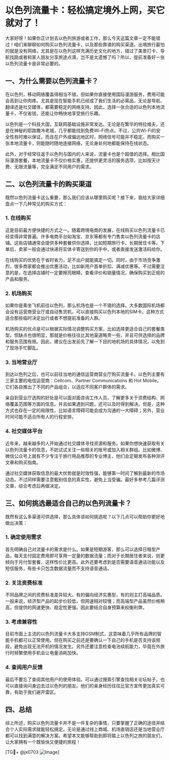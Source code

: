 # 以色列流量卡：轻松搞定境外上网，买它就对了！

大家好呀！如果你正计划去以色列旅游或者工作，那么今天这篇文章一定不能错过！咱们来聊聊如何购买以色列流量卡，以及那些靠谱的购买渠道。出境旅行最怕的就是没有网络，尤其是在以色列这样充满历史文化的地方，错过了美景打卡、导航找路或者和家人朋友分享旅途点滴，岂不是太遗憾了吗？所以，提前准备好一张以色列流量卡是非常必要的。

## 一、为什么需要以色列流量卡？

在以色列，移动网络覆盖得相当不错，但如果你直接使用国际漫游服务，费用可能会高到让你肉疼。尤其是现在智能手机已经成了我们生活的必需品，无论是导航、翻译还是社交媒体，都需要稳定的网络支持。因此，选择一张合适的以色列本地流量卡，不仅省钱，还能让你畅快地享受旅行乐趣。

以色列是一个科技大国，互联网基础设施非常发达。无论是在繁华的特拉维夫，还是在神秘的耶路撒冷老城，几乎都能找到免费Wi-Fi热点。不过，公共Wi-Fi的安全性有时难以保证，而且在户外或偏远地区时，网络信号可能并不稳定。而购买一张本地流量卡，则能随时随地连接网络，无论身处何地都能保持在线状态。

此外，对于经常往返于以色列与国内的人来说，流量卡也是个超值的选择。相比国际漫游套餐，本地流量卡不仅价格实惠，还提供更灵活的服务选项，比如按天计费、无限流量等，完全满足不同用户的需求。

## 二、以色列流量卡的购买渠道

既然以色列流量卡这么重要，那么我们应该从哪里购买呢？接下来，我给大家详细盘点一下几种常见的购买方式：

### 1. 在线购买

这是目前最方便快捷的方式之一。随着跨境电商的发展，在线购买以色列流量卡已经变得非常普遍。许多电商平台如淘宝、京东等都有专门售卖以色列流量卡的店铺。这些店铺通常会提供多种套餐供你选择，比如短期旅行卡、长期居住卡等。下单后，卖家一般会通过快递将实体卡寄送到你的手中，或者直接发送激活码给你。

在线购买的优势在于省时省力，足不出户就能搞定一切。同时，由于市场竞争激烈，很多商家都会推出优惠活动，比如新用户首单折扣、满减优惠等。不过需要注意的是，在选择店铺时一定要擦亮眼睛，查看评价和销量情况，确保购买到正规的产品和服务。

### 2. 机场购买

如果你是乘坐飞机前往以色列，那么机场也是一个不错的选择。大多数国际机场都会设有运营商营业厅或自动售货机，可以直接购买以色列本地的SIM卡。这种方式适合那些临时决定出行或者不想提前准备的人群。

机场购买的优点是可以根据实际情况调整购买方案，比如选择更适合自己的套餐类型。但缺点也很明显，那就是价格往往比其他渠道略贵一些，并且可供选择的品牌和服务范围有限。因此，建议在出发前先了解一下目的地机场的具体情况，以免到了现场手忙脚乱。

### 3. 当地营业厅

到达以色列之后，也可以前往当地的通信运营商营业厅购买流量卡。以色列主要有三家主要的电信运营商：Cellcom、Partner Communications 和 Hot Mobile。它们各自推出了不同的产品组合，以适应不同客户群体的需求。

亲自到营业厅选购的好处是可以面对面咨询工作人员，了解更多关于资费结构、网络覆盖范围等方面的信息。并且如果遇到问题，还可以及时得到解决。但是，这种方式也存在一定的局限性，比如语言障碍可能会成为沟通的一大障碍；另外，营业时间可能不适合所有人的行程安排。

### 4. 社交媒体平台

近年来，越来越多的人开始通过社交媒体寻找资源和服务。如果你想快速获取有关以色列流量卡的信息，不妨试试关注一些相关的账号或加入相关群组。比如微博、微信公众号上就有不少专注于旅行用品推荐的专业博主，他们会定期发布各种测评文章和购买指南。

通过社交媒体获取信息的最大优势就是时效性强，能够第一时间了解到最新的市场动态。不过同样需要注意甄别信息的真实性，避免上当受骗。最好多参考几篇评测文章，综合考虑后再做决定。

## 三、如何挑选最适合自己的以色列流量卡？

既然有这么多渠道可供选择，那么具体该如何挑选呢？以下几点可以帮助你更好地做出决策：

### 1. 确定使用需求

首先明确自己对流量卡的需求是什么。如果是短期游客，那么可以选择日租型产品，每天支付固定费用即可享用一定量的数据流量；而对于长期居住者来说，则更倾向于月付型套餐，这样性价比更高。此外还要考虑到是否需要语音通话功能以及短信服务，有些卡只包含数据流量而不支持语音通话。

### 2. 关注资费标准

不同品牌之间的资费标准差异较大，有的偏向经济实惠型，有的则主打高端品质。一般来说，经济型产品的起步价较低，但网速相对较慢；而高端型产品虽然价格稍高，但提供的网速更快、稳定性更强。因此要结合自身预算来权衡利弊。

### 3. 考虑兼容性

目前市面上主流的以色列流量卡大多支持GSM制式，这意味着几乎所有品牌的智能手机都可以正常使用。但在购买之前还是要确认一下自己的手机是否支持该频段，避免出现无法开机的情况发生。另外还要注意检查电池续航能力，毕竟在外旅行时频繁使用手机会让电量消耗加快。

### 4. 查阅用户反馈

最后不要忘了查阅其他用户的使用体验。可以通过搜索引擎查找相关论坛帖子，也可以直接询问身边去过以色列的朋友。他们的亲身经历往往比官方宣传更加真实可靠，有助于我们避开雷区。

## 四、总结

综上所述，购买以色列流量卡并不是一件复杂的事情，只要掌握了正确的途径并结合个人实际需求就能轻松搞定。无论是通过线上商城、机场直销店还是当地营业厅都可以找到满意的解决方案。希望本文能够帮助到即将踏上以色列之旅的朋友们，让大家拥有一个既愉快又便捷的旅程！

[TG💪+ @jx0703 ![Image](https://github.com/user-attachments/assets/dbca1d08-cadb-493c-b0ec-ad6f7a83f270)]